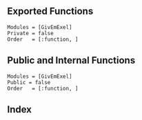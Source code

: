 ## Exported Functions

```@autodocs
Modules = [GivEmExel]
Private = false
Order   = [:function, ]
```

## Public and Internal Functions

```@autodocs
Modules = [GivEmExel]
Public = false
Order   = [:function, ]
```

## Index

```@index
```